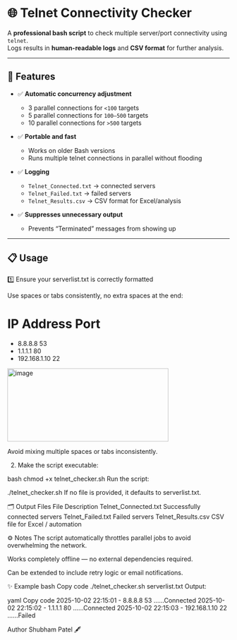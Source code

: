 # 🌐 Telnet Connectivity Checker

A **professional bash script** to check multiple server/port connectivity using `telnet`.  
Logs results in **human-readable logs** and **CSV format** for further analysis.  

---

## 🚀 Features

- ✅ **Automatic concurrency adjustment**
  - 3 parallel connections for `<100` targets  
  - 5 parallel connections for `100–500` targets  
  - 10 parallel connections for `>500` targets  

- ✅ **Portable and fast**
  - Works on older Bash versions  
  - Runs multiple telnet connections in parallel without flooding  

- ✅ **Logging**
  - `Telnet_Connected.txt` → connected servers  
  - `Telnet_Failed.txt` → failed servers  
  - `Telnet_Results.csv` → CSV format for Excel/analysis  

- ✅ **Suppresses unnecessary output**
  - Prevents “Terminated” messages from showing up  

---

## 📋 Usage

1️⃣ Ensure your serverlist.txt is correctly formatted

Use spaces or tabs consistently, no extra spaces at the end:

# IP Address   Port
- 8.8.8.8       53
- 1.1.1.1       80
- 192.168.1.10  22

<img width="365" height="166" alt="image" src="https://github.com/user-attachments/assets/62d5df21-a062-4c79-9611-2f5610c4c168" />

Avoid mixing multiple spaces or tabs inconsistently.

2. Make the script executable:

bash
chmod +x telnet_checker.sh
Run the script:


./telnet_checker.sh
If no file is provided, it defaults to serverlist.txt.


🗂 Output Files
File	Description
Telnet_Connected.txt	Successfully connected servers
Telnet_Failed.txt	Failed servers
Telnet_Results.csv	CSV file for Excel / automation


⚙️ Notes
The script automatically throttles parallel jobs to avoid overwhelming the network.

Works completely offline — no external dependencies required.

Can be extended to include retry logic or email notifications.

✨ Example
bash
Copy code
./telnet_checker.sh serverlist.txt
Output:

yaml
Copy code
2025-10-02 22:15:01 - 8.8.8.8 53 ......Connected
2025-10-02 22:15:02 - 1.1.1.1 80 ......Connected
2025-10-02 22:15:03 - 192.168.1.10 22 ......Failed

Author
Shubham Patel 🖋️
